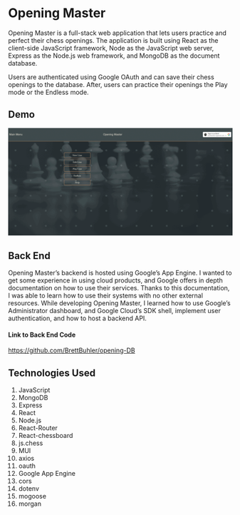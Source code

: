 # Opening Master

Opening Master is a full-stack web application that lets users practice and perfect their chess openings. The application is built using React as the client-side JavaScript framework, Node as the JavaScript web server, Express as the Node.js web framework, and MongoDB as the document database.

Users are authenticated using Google OAuth and can save their chess openings to the database. After, users can practice their openings the Play mode or the Endless mode.

## Demo
![](public\images\om.gif)

## Back End

Opening Master’s backend is hosted using Google’s App Engine. I wanted to get some experience in using cloud products, and Google offers in depth documentation on how to use their services. Thanks to this documentation, I was able to learn how to use their systems with no other external resources. While developing Opening Master, I learned how to use Google’s Administrator dashboard, and Google Cloud’s SDK shell, implement user authentication, and how to host a backend API.

#### <b>Link to Back End Code</b>

https://github.com/BrettBuhler/opening-DB

## Technologies Used

1. JavaScript
1. MongoDB
1. Express
1. React
1. Node.js
1. React-Router
1. React-chessboard
1. js.chess
1. MUI
1. axios
1. oauth
1. Google App Engine
1. cors
1. dotenv
1. mogoose
1. morgan

